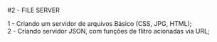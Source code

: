 #2 - FILE SERVER

1 - Criando um servidor de arquivos Básico (CSS, JPG, HTML); <br />
2 - Criando servidor JSON, com funções de flitro acionadas via URL; <br /> 
